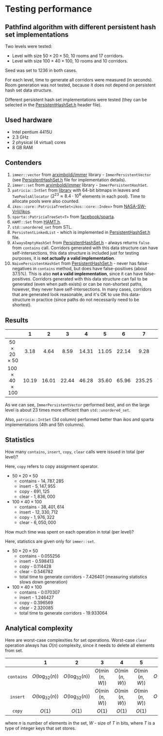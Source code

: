 # Testing performance

## Pathfind algorithm with different persistent hash set implementations

Two levels were tested:
- Level with size $50\times 20 \times 50$, $10$ rooms and $17$ corridors.
- Level with size $100\times 40 \times 100$, $10$ rooms and $10$ corridors.

Seed was set to 1236 in both cases.

For each level, time to generate all corridors were measured (in seconds). Room generation was not tested, because it does not depend on persistent hash set data structure.

Different persistent hash set implementations were tested (they can be selected in the [PersistentHashSet.h](3DRoguelike/3DRoguelike/Game\Algorithms\PersistentHashSet.h) header file).

## Used hardware

- Intel pentium 4415U
- 2.3 GHz
- 2 physical (4 virtual) cores
- 8 GB RAM

## Contenders

1. `immer::vector` from [arximboldi/immer](https://github.com/arximboldi/immer) library - `ImmerPersistentVector` (see [PersistentHashSet.h](3DRoguelike/3DRoguelike/Game\Algorithms\PersistentHashSet.h) file for implementation details).
2. `immer::set` from [arximboldi/immer](https://github.com/arximboldi/immer) library - `ImmerPersistentHashSet`.
3. `patricia::IntSet` from [library](https://github.com/asmorodinov/PersistentSet/tree/master) with 64-bit bitmaps in leaves and `TwoPoolsAllocator` ($2^{23}\approx 8.4 \cdot 10^6$ elements in each pool). Time to allocate pools were also counted.
4. `ikos::core::PatriciaTreeSet<ikos::core::Index>` from [NASA-SW-VnV/ikos](https://github.com/NASA-SW-VnV/ikos/tree/master/core/include/ikos/core/adt/patricia_tree).
5. `sparta::PatriciaTreeSet<T>` from [facebook/sparta](https://github.com/facebook/SPARTA/blob/main/include/PatriciaTreeCore.h).
6. `HAMT::Set` from [HAMT.h](3DRoguelike/3DRoguelike/Game/Utility/HAMT.h).
7. `std::unordered_set` from STL.
8. `PersistentLinkedList` - which is implemented in [PersistentHashSet.h](3DRoguelike/3DRoguelike/Game\Algorithms\PersistentHashSet.h) file.
9. `AlwaysEmptyHashSet` from [PersistentHashSet.h](3DRoguelike/3DRoguelike/Game\Algorithms\PersistentHashSet.h) - always returns `false` from `contains` call. Corridors generated with this data structure can have self-intersections, this data structure is included just for testing purposes, it is **not actually a valid implementation**.
10. `NaivePersistentHashSet` from [PersistentHashSet.h](3DRoguelike/3DRoguelike/Game\Algorithms\PersistentHashSet.h) - never has false-negatives in `contains` method, but does have false-positives (about $37.5\%$). This is also **not a valid implementation**, since it can have false-positives. Corridors generated with this data structure can fail to be generated (even when path exists) or can be non-shortest paths, however, they never have self-intersections. In many cases, corridors that are generated look reasonable, and it's OK to use this data-structure in practice (since paths do not necessarily need to be shortest).

## Results
|                           |   1   |   2   |   3   |   4   |   5   |   6   |   7    |   8   |   9   |  10   |
| :-----------------------: | :---: | :---: | :---: | :---: | :---: | :---: | :----: | :---: | :---: | :---: |
|  $50\times 20\times 50$   | 3.18  | 4.64  | 8.59  | 14.31 | 11.05 | 22.14 |  9.28  | 18.96 | 1.64  | 2.91  |
| $100\times 40 \times 100$ | 10.19 | 16.01 | 22.44 | 46.28 | 35.60 | 65.96 | 235.25 | 70.06 | 4.58  |  8.9  |

As we can see, `ImmerPersistentVector` performed best, and on the large level is about $23$ times more efficient than `std::unordered_set`.

Also, `patricia::IntSet` (3d column) performed better than ikos and sparta implementations (4th and 5th columns).

## Statistics
How many `contains`, `insert`, `copy`, `clear` calls were issued in total (per level)? 

Here, `copy` refers to copy assignment operator.

- $50\times 20\times 50$
  - contains - $14,787,285$
  - insert - $5,147,955$
  - copy - $691,125$
  - clear - $1,836,000$
- $100\times 40\times 100$
  - contains - $38,401,614$
  - insert - $12,330,712$
  - copy - $1,976,322$
  - clear - $6,050,000$

How much time was spent on each operation in total (per level)?

Here, statistics are given only for `immer::set`.
- $50\times 20\times 50$
  - contains - $0.055256$
  - insert - $0.598413$
  - copy - $0.114428$
  - clear - $0.546782$
  - total time to generate corridors - $7.426401$ (measuring statistics slows down generation)
- $100\times 40\times 100$
  - contains - $0.070307$
  - insert - $1.246427$
  - copy - $0.396569$
  - clear - $2.320085$
  - total time to generate corridors - $19.933064$

## Analytical complexity
Here are worst-case complexities for set operations.
Worst-case `clear` operation always has $O(n)$ complexity, since it needs to delete all elements from set.

|            |         1         |         2         |        3        |        4        |        5        |         6         |   7    |   8    |   9    |   10   |
| :--------: | :---------------: | :---------------: | :-------------: | :-------------: | :-------------: | :---------------: | :----: | :----: | :----: | :----: |
| `contains` | $O(\log_{32}(n))$ | $O(\log_{32}(n))$ | $O(\min(n, W))$ | $O(\min(n, W))$ | $O(\min(n, W))$ | $O(\log_{32}(n))$ | $O(1)$ | $O(n)$ | $O(1)$ | $O(1)$ |
|  `insert`  | $O(\log_{32}(n))$ | $O(\log_{32}(n))$ | $O(\min(n, W))$ | $O(\min(n, W))$ | $O(\min(n, W))$ | $O(\log_{32}(n))$ | $O(1)$ | $O(1)$ | $O(1)$ | $O(1)$ |
|   `copy`   |      $O(1)$       |      $O(1)$       |     $O(1)$      |     $O(1)$      |     $O(1)$      |      $O(1)$       | $O(n)$ | $O(1)$ | $O(1)$ | $O(1)$ |

where $n$ is number of elements in the set, $W$ - size of $T$ in bits, where $T$ is a type of integer keys that set stores.
